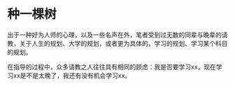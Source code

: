 # 种一棵树

出于一种好为人师的心理，以及一些名声在外，笔者受到过无数的同辈与晚辈的请教，关于人生的规划、大学的规划，或者更为具体的，学习的规划、学习某个科目的规划。

在指导的过程中，众多请教之人往往具有相同的顾虑：我是否要学习xx，现在学习xx是不是太晚了，我还有没有机会学习xx。

